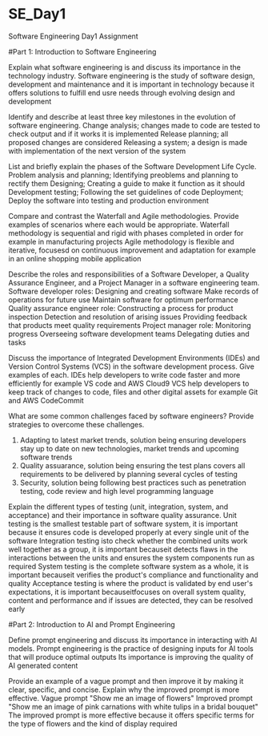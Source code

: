 # SE_Day1
Software Engineering Day1 Assignment

#Part 1: Introduction to Software Engineering

Explain what software engineering is and discuss its importance in the technology industry.
Software engineering is the study of software design, development and maintenance and it is important in technology because it offers solutions to fulfill end usre needs through evolving design and development

Identify and describe at least three key milestones in the evolution of software engineering.
Change analysis; changes made to code are tested to check output and if it works it is implemented
Release planning; all proposed changes are considered
Releasing a system; a design is made with implementation of the next version of the system

List and briefly explain the phases of the Software Development Life Cycle.
Problem analysis and planning; Identifying preoblems and planning to rectify them
Designing; Creating a guide to make it function as it should
Development testing; Following the set guidelines of code
Deployment; Deploy the software into testing and production environment

Compare and contrast the Waterfall and Agile methodologies. Provide examples of scenarios where each would be appropriate.
Waterfall methodology is sequential and rigid with phases completed in order for example in manufacturing projects
Agile methodology is flexible and iterative, focusesd on continuous improvement and adaptation for example in an online shopping mobile application

Describe the roles and responsibilities of a Software Developer, a Quality Assurance Engineer, and a Project Manager in a software engineering team.
Software developer roles:
  Designing and creating software
  Make records of operations for future use
  Maintain software for optimum performance
Quality assurance engineer role:
  Constructing a process for product inspection
  Detection and resolution of arising issues
  Providing feedback that products meet quality requirements
Project manager role:
  Monitoring progress
  Overseeing software development teams
  Delegating duties and tasks

Discuss the importance of Integrated Development Environments (IDEs) and Version Control Systems (VCS) in the software development process. Give examples of each.
IDEs help developers to write code faster and more efficiently for example VS code and AWS Cloud9
VCS help developers to keep track of changes to code, files and other digital assets for example Git and AWS CodeCommit

What are some common challenges faced by software engineers? Provide strategies to overcome these challenges.
1. Adapting to latest market trends, solution being ensuring developers stay up to date on new technologies, market trends and upcoming software trends
2. Quality assuarance, solution being ensuring the test plans covers all requirements to be delivered by planning several cycles of testing
3. Security, solution being following best practices such as penetration testing, code review and high level programming language

Explain the different types of testing (unit, integration, system, and acceptance) and their importance in software quality assurance.
Unit testing is the smallest testable part of software system, it is important because it ensures code is developed properly at every single unit of the software
Integration testing isto check whether the combined units work well together as a group, it is important becauseit detects flaws in the interactions between the units and ensures the system components run as required
System testing is the complete software system as a whole, it is important becauseit verifies the product's compliance and functionality and quality
Acceptance testing is where the product is validated by end user's expectations, it is important becauseitfocuses on overall system quality, content and performance and if issues are detected, they can be resolved early

#Part 2: Introduction to AI and Prompt Engineering


Define prompt engineering and discuss its importance in interacting with AI models.
Prompt engineering is the practice of designing inputs for AI tools that will produce optimal outputs
Its importance is improving the quality of AI generated content

Provide an example of a vague prompt and then improve it by making it clear, specific, and concise. Explain why the improved prompt is more effective.
Vague prompt "Show me an image of flowers"
Improved prompt "Show me an image of pink carnations with white tulips in a bridal bouquet"
The improved prompt is more effective because it offers specific terms for the type of flowers and the kind of display required
